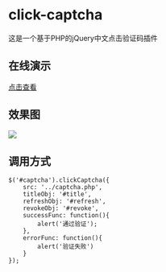 # click-captcha
这是一个基于PHP的jQuery中文点击验证码插件

## 在线演示
[点击查看](http://captcha.oschina.mopaasapp.com/demo)

## 效果图
![](http://ww3.sinaimg.cn/large/60c18c1cgw1f0nz7i4jduj20e609c77j.jpg)

## 调用方式
```
$('#captcha').clickCaptcha({
	src: '../captcha.php',
	titleObj: '#title',
	refreshObj: '#refresh',
	revokeObj: '#revoke',
	successFunc: function(){
		alert('通过验证');
	},
	errorFunc: function(){
		alert('验证失败')
	}
});
```